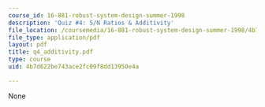 ```yaml
---
course_id: 16-881-robust-system-design-summer-1998
description: 'Quiz #4: S/N Ratios & Additivity'
file_location: /coursemedia/16-881-robust-system-design-summer-1998/4b7d622be743ace2fc09f8dd13950e4a_q4_additivity.pdf
file_type: application/pdf
layout: pdf
title: q4_additivity.pdf
type: course
uid: 4b7d622be743ace2fc09f8dd13950e4a

---
```

None
